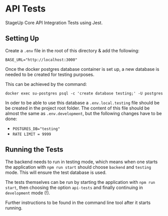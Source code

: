 # API Tests

StageUp Core API Integration Tests using Jest.

## Setting Up

Create a `.env` file in the root of this directory & add the following:

```
BASE_URL="http://localhost:3000"
```

Once the docker postgres database container is set up, a new database is needed to be created for testing purposes.

This can be achieved by the command:
```
docker exec su-postgres psql -c 'create database testing;' -U postgres
```

In oder to be able to use this database a `.env.local.testing` file should be
be created in the project root folder. The content of this file should be almost the same as `.env.development`, but the following changes have to be done:
* `POSTGRES_DB="testing"`
* `RATE LIMIT = 9999`

## Running the Tests

The backend needs to run in testing mode, which means when one starts the
application with `npm run start` should choose `backend` and `testing` mode. This will ensure the test database is used.

The tests themselves can be run by starting the application with `npm run start`, then choosing the option `api-tests` and finally continuing in `development` mode (!).

Further instructions to be found in the command line tool after it starts running.